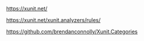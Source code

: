 https://xunit.net/

https://xunit.net/xunit.analyzers/rules/

https://github.com/brendanconnolly/Xunit.Categories